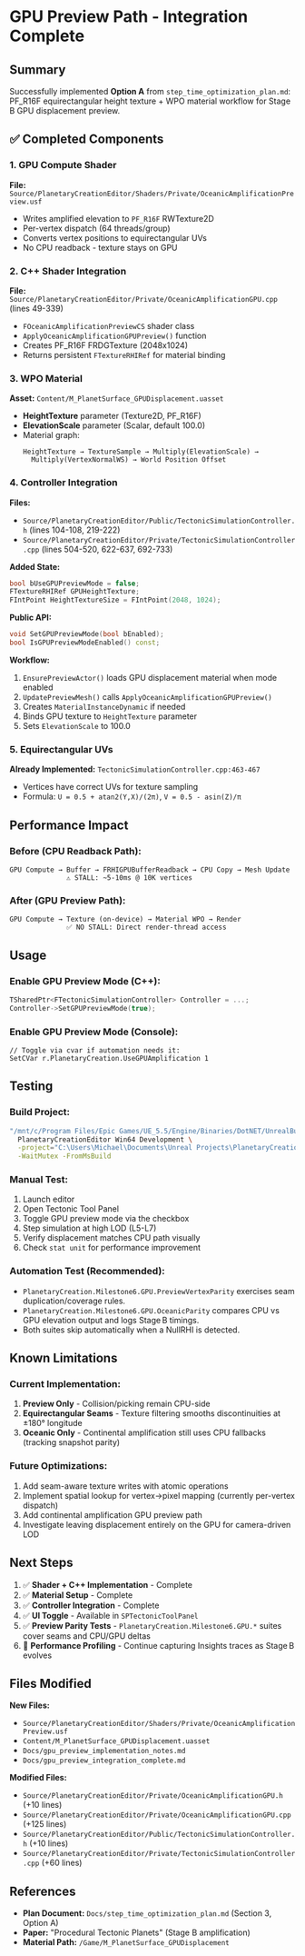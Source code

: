 # GPU Preview Path - Integration Complete

## Summary
Successfully implemented **Option A** from `step_time_optimization_plan.md`: PF_R16F equirectangular height texture + WPO material workflow for Stage B GPU displacement preview.

## ✅ Completed Components

### 1. GPU Compute Shader
**File:** `Source/PlanetaryCreationEditor/Shaders/Private/OceanicAmplificationPreview.usf`
- Writes amplified elevation to `PF_R16F` RWTexture2D
- Per-vertex dispatch (64 threads/group)
- Converts vertex positions to equirectangular UVs
- No CPU readback - texture stays on GPU

### 2. C++ Shader Integration
**File:** `Source/PlanetaryCreationEditor/Private/OceanicAmplificationGPU.cpp` (lines 49-339)
- `FOceanicAmplificationPreviewCS` shader class
- `ApplyOceanicAmplificationGPUPreview()` function
- Creates PF_R16F FRDGTexture (2048x1024)
- Returns persistent `FTextureRHIRef` for material binding

### 3. WPO Material
**Asset:** `Content/M_PlanetSurface_GPUDisplacement.uasset`
- **HeightTexture** parameter (Texture2D, PF_R16F)
- **ElevationScale** parameter (Scalar, default 100.0)
- Material graph:
  ```
  HeightTexture → TextureSample → Multiply(ElevationScale) →
    Multiply(VertexNormalWS) → World Position Offset
  ```

### 4. Controller Integration
**Files:**
- `Source/PlanetaryCreationEditor/Public/TectonicSimulationController.h` (lines 104-108, 219-222)
- `Source/PlanetaryCreationEditor/Private/TectonicSimulationController.cpp` (lines 504-520, 622-637, 692-733)

**Added State:**
```cpp
bool bUseGPUPreviewMode = false;
FTextureRHIRef GPUHeightTexture;
FIntPoint HeightTextureSize = FIntPoint(2048, 1024);
```

**Public API:**
```cpp
void SetGPUPreviewMode(bool bEnabled);
bool IsGPUPreviewModeEnabled() const;
```

**Workflow:**
1. `EnsurePreviewActor()` loads GPU displacement material when mode enabled
2. `UpdatePreviewMesh()` calls `ApplyOceanicAmplificationGPUPreview()`
3. Creates `MaterialInstanceDynamic` if needed
4. Binds GPU texture to `HeightTexture` parameter
5. Sets `ElevationScale` to 100.0

### 5. Equirectangular UVs
**Already Implemented:** `TectonicSimulationController.cpp:463-467`
- Vertices have correct UVs for texture sampling
- Formula: `U = 0.5 + atan2(Y,X)/(2π)`, `V = 0.5 - asin(Z)/π`

## Performance Impact

### Before (CPU Readback Path):
```
GPU Compute → Buffer → FRHIGPUBufferReadback → CPU Copy → Mesh Update
              ⚠️ STALL: ~5-10ms @ 10K vertices
```

### After (GPU Preview Path):
```
GPU Compute → Texture (on-device) → Material WPO → Render
              ✅ NO STALL: Direct render-thread access
```

## Usage

### Enable GPU Preview Mode (C++):
```cpp
TSharedPtr<FTectonicSimulationController> Controller = ...;
Controller->SetGPUPreviewMode(true);
```

### Enable GPU Preview Mode (Console):
```
// Toggle via cvar if automation needs it:
SetCVar r.PlanetaryCreation.UseGPUAmplification 1
```

## Testing

### Build Project:
```bash
"/mnt/c/Program Files/Epic Games/UE_5.5/Engine/Binaries/DotNET/UnrealBuildTool/UnrealBuildTool.exe" \
  PlanetaryCreationEditor Win64 Development \
  -project="C:\Users\Michael\Documents\Unreal Projects\PlanetaryCreation\PlanetaryCreation.uproject" \
  -WaitMutex -FromMsBuild
```

### Manual Test:
1. Launch editor
2. Open Tectonic Tool Panel
3. Toggle GPU preview mode via the checkbox
4. Step simulation at high LOD (L5-L7)
5. Verify displacement matches CPU path visually
6. Check `stat unit` for performance improvement

### Automation Test (Recommended):
- `PlanetaryCreation.Milestone6.GPU.PreviewVertexParity` exercises seam duplication/coverage rules.
- `PlanetaryCreation.Milestone6.GPU.OceanicParity` compares CPU vs GPU elevation output and logs Stage B timings.
- Both suites skip automatically when a NullRHI is detected.

## Known Limitations

### Current Implementation:
1. **Preview Only** - Collision/picking remain CPU-side
2. **Equirectangular Seams** - Texture filtering smooths discontinuities at ±180° longitude
3. **Oceanic Only** - Continental amplification still uses CPU fallbacks (tracking snapshot parity)

### Future Optimizations:
1. Add seam-aware texture writes with atomic operations
2. Implement spatial lookup for vertex→pixel mapping (currently per-vertex dispatch)
3. Add continental amplification GPU preview path
4. Investigate leaving displacement entirely on the GPU for camera-driven LOD

## Next Steps

1. ✅ **Shader + C++ Implementation** - Complete
2. ✅ **Material Setup** - Complete
3. ✅ **Controller Integration** - Complete
4. ✅ **UI Toggle** - Available in `SPTectonicToolPanel`
5. ✅ **Preview Parity Tests** - `PlanetaryCreation.Milestone6.GPU.*` suites cover seams and CPU/GPU deltas
6. 🔨 **Performance Profiling** - Continue capturing Insights traces as Stage B evolves

## Files Modified

**New Files:**
- `Source/PlanetaryCreationEditor/Shaders/Private/OceanicAmplificationPreview.usf`
- `Content/M_PlanetSurface_GPUDisplacement.uasset`
- `Docs/gpu_preview_implementation_notes.md`
- `Docs/gpu_preview_integration_complete.md`

**Modified Files:**
- `Source/PlanetaryCreationEditor/Private/OceanicAmplificationGPU.h` (+10 lines)
- `Source/PlanetaryCreationEditor/Private/OceanicAmplificationGPU.cpp` (+125 lines)
- `Source/PlanetaryCreationEditor/Public/TectonicSimulationController.h` (+10 lines)
- `Source/PlanetaryCreationEditor/Private/TectonicSimulationController.cpp` (+60 lines)

## References
- **Plan Document:** `Docs/step_time_optimization_plan.md` (Section 3, Option A)
- **Paper:** "Procedural Tectonic Planets" (Stage B amplification)
- **Material Path:** `/Game/M_PlanetSurface_GPUDisplacement`

